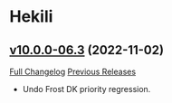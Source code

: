 # Hekili

## [v10.0.0-06.3](https://github.com/Hekili/hekili/tree/v10.0.0-06.3) (2022-11-02)
[Full Changelog](https://github.com/Hekili/hekili/compare/v10.0.0-06.2...v10.0.0-06.3) [Previous Releases](https://github.com/Hekili/hekili/releases)

- Undo Frost DK priority regression.  
